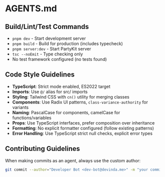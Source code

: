 # AGENTS.md

## Build/Lint/Test Commands
- `pnpm dev` - Start development server
- `pnpm build` - Build for production (includes typecheck)
- `pnpm server:dev` - Start PartyKit server
- `tsc --noEmit` - Type checking only
- No test framework configured (no tests found)

## Code Style Guidelines
- **TypeScript**: Strict mode enabled, ES2022 target
- **Imports**: Use `@/` alias for src/ imports
- **Styling**: Tailwind CSS with `cn()` utility for merging classes
- **Components**: Use Radix UI patterns, `class-variance-authority` for variants
- **Naming**: PascalCase for components, camelCase for functions/variables
- **Props**: Use TypeScript interfaces, prefer composition over inheritance
- **Formatting**: No explicit formatter configured (follow existing patterns)
- **Error Handling**: Use TypeScript strict null checks, explicit error types

## Contributing Guidelines
When making commits as an agent, always use the custom author:
```bash
git commit --author="Developer Bot <dev-bot@devinda.me>" -m "your commit message"
```
